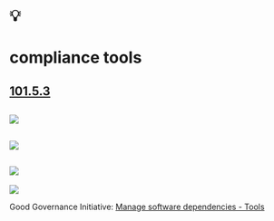 # 💡
# compliance tools

[101.5.3](https://digital-sustainability.github.io/module-eoss-ospo101/module5/#section-choosing-the-right-license-compliance-tool)
--
![](https://digital-sustainability.github.io/module-eoss-ospo101/module5/tools.png)
--
![](https://digital-sustainability.github.io/module-eoss-ospo101/module5/software-situation.png)
--
![](https://digital-sustainability.github.io/module-eoss-ospo101/module5/own-software.png)
--
![](https://ospo-alliance.org/images/logos/OSPO_Alliance_Logo_wide.svg)

Good Governance Initiative: [Manage software dependencies - Tools](https://ospo-alliance.org/ggi/activities/manage_software_dependencies/#tools)